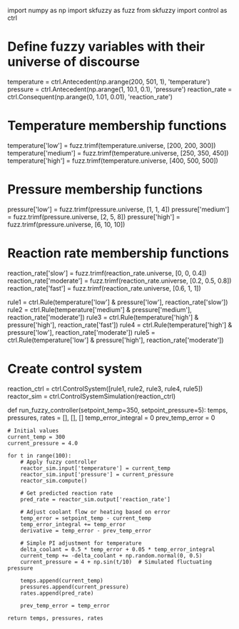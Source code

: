 import numpy as np
import skfuzzy as fuzz
from skfuzzy import control as ctrl

# Define fuzzy variables with their universe of discourse
temperature = ctrl.Antecedent(np.arange(200, 501, 1), 'temperature')
pressure = ctrl.Antecedent(np.arange(1, 10.1, 0.1), 'pressure')
reaction_rate = ctrl.Consequent(np.arange(0, 1.01, 0.01), 'reaction_rate')

# Temperature membership functions
temperature['low'] = fuzz.trimf(temperature.universe, [200, 200, 300])
temperature['medium'] = fuzz.trimf(temperature.universe, [250, 350, 450])
temperature['high'] = fuzz.trimf(temperature.universe, [400, 500, 500])

# Pressure membership functions
pressure['low'] = fuzz.trimf(pressure.universe, [1, 1, 4])
pressure['medium'] = fuzz.trimf(pressure.universe, [2, 5, 8])
pressure['high'] = fuzz.trimf(pressure.universe, [6, 10, 10])

# Reaction rate membership functions
reaction_rate['slow'] = fuzz.trimf(reaction_rate.universe, [0, 0, 0.4])
reaction_rate['moderate'] = fuzz.trimf(reaction_rate.universe, [0.2, 0.5, 0.8])
reaction_rate['fast'] = fuzz.trimf(reaction_rate.universe, [0.6, 1, 1])

rule1 = ctrl.Rule(temperature['low'] & pressure['low'], reaction_rate['slow'])
rule2 = ctrl.Rule(temperature['medium'] & pressure['medium'], reaction_rate['moderate'])
rule3 = ctrl.Rule(temperature['high'] & pressure['high'], reaction_rate['fast'])
rule4 = ctrl.Rule(temperature['high'] & pressure['low'], reaction_rate['moderate'])
rule5 = ctrl.Rule(temperature['low'] & pressure['high'], reaction_rate['moderate'])

# Create control system
reaction_ctrl = ctrl.ControlSystem([rule1, rule2, rule3, rule4, rule5])
reactor_sim = ctrl.ControlSystemSimulation(reaction_ctrl)

def run_fuzzy_controller(setpoint_temp=350, setpoint_pressure=5):
    temps, pressures, rates = [], [], []
    temp_error_integral = 0
    prev_temp_error = 0
    
    # Initial values
    current_temp = 300
    current_pressure = 4.0
    
    for t in range(100):
        # Apply fuzzy controller
        reactor_sim.input['temperature'] = current_temp
        reactor_sim.input['pressure'] = current_pressure
        reactor_sim.compute()
        
        # Get predicted reaction rate
        pred_rate = reactor_sim.output['reaction_rate']
        
        # Adjust coolant flow or heating based on error
        temp_error = setpoint_temp - current_temp
        temp_error_integral += temp_error
        derivative = temp_error - prev_temp_error
        
        # Simple PI adjustment for temperature
        delta_coolant = 0.5 * temp_error + 0.05 * temp_error_integral
        current_temp += -delta_coolant + np.random.normal(0, 0.5)
        current_pressure = 4 + np.sin(t/10)  # Simulated fluctuating pressure
        
        temps.append(current_temp)
        pressures.append(current_pressure)
        rates.append(pred_rate)
        
        prev_temp_error = temp_error
        
    return temps, pressures, rates
